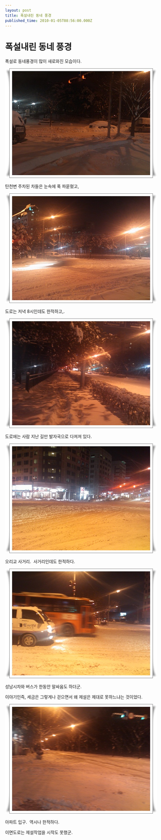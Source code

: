 ```yaml
---
layout: post
title: 폭설내린 동네 풍경
published_time: 2010-01-05T08:56:00.000Z
---
```


# 폭설내린 동네 풍경


폭설로 동네풍경이 많이 새로와진 모습이다.

![](../pds/201001/05/80/a0109780_4b427efb72ec9.jpg)

탄천변 주차된 차들은 눈속에 푹 파묻혔고,

![](../pds/201001/05/80/a0109780_4b427efbcd9c7.jpg)

도로는 저녁 8시인데도 한적하고,.

![](../pds/201001/05/80/a0109780_4b427efc80ec3.jpg)

도로에는 사람 지난 길만 발자국으로 다져져 있다.

![](../pds/201001/05/80/a0109780_4b427efd4fcbc.jpg)

오리교 사거리.  사거리인데도 한적하다.

![](../pds/201001/05/80/a0109780_4b427efd8f888.jpg)

성남시차와 버스가 한동안 말싸움도 하더군.

이야기인즉, 세금은 그렇게나 걷으면서 왜 제설은 제대로 못하느냐는 것이었다.

![](../pds/201001/05/80/a0109780_4b427efe2c62d.jpg)

아파트 입구.  역시나 한적하다.

이면도로는 제설작업을 시작도 못했군.

